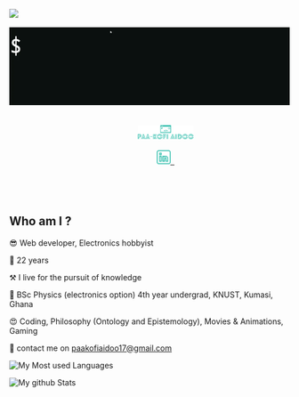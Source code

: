 ![](https://komarev.com/ghpvc/?username=paakofiaidoo&style=flat-square&color=yellow)

<img align="center" src="./img/hello.gif">

<br>

<h5 align="center">
    <code>
        <a href="https://www.paakofiaidoo.tech" title="My Portfolio"><img width="100" src="img/logo.svg"></a>
    </code>
    <code>
        <a href="https://www.linkedin.com/in/paakofiaidoo" title="LinkedIn Profile"><img width="25" src="img/linkedin.svg"> </a>
    </code>
</h5>
<br>

<div>

## Who am I ?

😎 Web developer, Electronics hobbyist

📅 22 years

⚒️ I live for the pursuit of knowledge

🏫 BSc Physics (electronics option) 4th year undergrad, KNUST, Kumasi, Ghana

😍 Coding, Philosophy (Ontology and Epistemology), Movies & Animations, Gaming

📨 contact me on paakofiaidoo17@gmail.com

</div>

![My Most used Languages](https://github-readme-stats.vercel.app/api/top-langs/?username=paakofiaidoo&langs_count=10&layout=compact&theme=radical)

![My github Stats](https://github-readme-stats.vercel.app/api?username=paakofiaidoo&show_icons=true&theme=radical)

